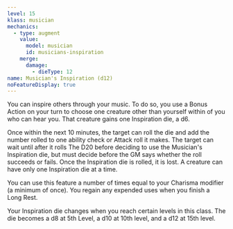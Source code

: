 ```yaml
---
level: 15
klass: musician
mechanics:
  - type: augment
    value:
      model: musician
      id: musicians-inspiration
    merge:
      damage:
        - dieType: 12
name: Musician's Inspiration (d12)
noFeatureDisplay: true
---
```

You can inspire others through your music. To do so, you use a Bonus Action on your turn to choose one creature other
than yourself within <me-distance length="60" /> of you who can hear you. That creature gains one Inspiration die, a d6.

Once within the next 10 minutes, the target can roll the die and add the number rolled to one ability check or Attack
roll it makes. The target can wait until after it rolls The D20 before deciding to use the Musician's Inspiration die,
but must decide before the GM says whether the roll succeeds or fails. Once the Inspiration die is rolled, it is lost.
A creature can have only one Inspiration die at a time.

You can use this feature a number of times equal to your Charisma modifier (a minimum of once). You regain any
expended uses when you finish a Long Rest.

Your Inspiration die changes when you reach certain levels in this class. The die becomes a
d8 at 5th Level, a d10 at 10th level, and a d12 at 15th level.
